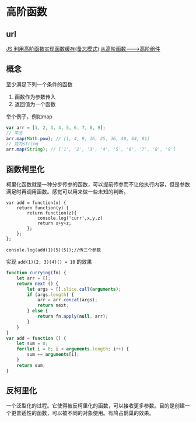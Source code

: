 # 高阶函数

## url

[JS 利用高阶函数实现函数缓存(备忘模式)](https://segmentfault.com/a/1190000012505900)
[从高阶函数--->高阶组件](https://juejin.cn/post/6844903608144805901)

## 概念

至少满足下列一个条件的函数

1. 函数作为参数传入
2. 返回值为一个函数

举个例子，例如map

```js
var arr = [1, 2, 3, 4, 5, 6, 7, 8, 9];
// 平方
arr.map(Math.pow); // [1, 4, 9, 16, 25, 36, 49, 64, 81]
// 变为string
arr.map(String); // ['1', '2', '3', '4', '5', '6', '7', '8', '9']
```

## 函数柯里化

柯里化函数就是一种分步传参的函数，可以提前传参而不让他执行内容，但是参数满足时再调用函数。感觉可以用来做一些未知的判断。

```JS
var add = function(x) {
    return function(y) {
        return function(z){
            console.log('curr',x,y,z)
            return x+y+z;
        };
    };
};

console.log(add(1)(5)(5));//传三个参数
```

实现 `add(1)(2, 3)(4)() = 10` 的效果

```js
function currying(fn) {
    let arr = [];
    return next () {
        let args = [].slice.call(arguments);
        if (args.length) {
            arr = arr.concat(args);
            return next;
        } else {
            return fn.apply(null, arr);
        }
    }
}
var add = function () {
    let sum = 0;
    for(let i = 0; i < arguments.length; i++) {
        sum += arguments[i];
    }
    return sum;
}

```

## 反柯里化

一个泛型化的过程。它使得被反柯里化的函数，可以接收更多参数。目的是创建一个更普适性的函数，可以被不同的对象使用。有鸠占鹊巢的效果。
